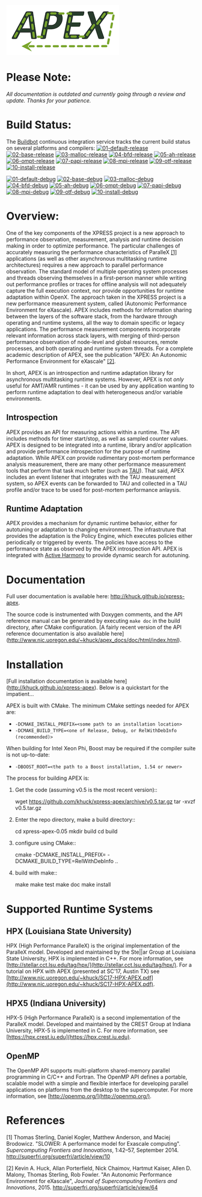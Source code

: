 ![Lame APEX logo](doc/logo-cropped.png)

Please Note:
===========
*All documentation is outdated and currently going through a review and update.  Thanks for your patience.*

Build Status:
===========
The [Buildbot](http://ktau.nic.uoregon.edu:8010/#/grid) continuous integration
service tracks the current build status on several platforms and compilers:
[![01-default-release](http://ktau.nic.uoregon.edu:8010/badges/01-default-release.svg?left_text=01-default-release)](http://ktau.nic.uoregon.edu:8010/#/)
[![02-base-release](http://ktau.nic.uoregon.edu:8010/badges/02-base-release.svg?left_text=02-base-release)](http://ktau.nic.uoregon.edu:8010/#/)
[![03-malloc-release](http://ktau.nic.uoregon.edu:8010/badges/03-malloc-release.svg?left_text=03-malloc-release)](http://ktau.nic.uoregon.edu:8010/#/)
[![04-bfd-release](http://ktau.nic.uoregon.edu:8010/badges/04-bfd-release.svg?left_text=04-bfd-release)](http://ktau.nic.uoregon.edu:8010/#/)
[![05-ah-release](http://ktau.nic.uoregon.edu:8010/badges/05-ah-release.svg?left_text=05-ah-release)](http://ktau.nic.uoregon.edu:8010/#/)
[![06-ompt-release](http://ktau.nic.uoregon.edu:8010/badges/06-ompt-release.svg?left_text=06-ompt-release)](http://ktau.nic.uoregon.edu:8010/#/)
[![07-papi-release](http://ktau.nic.uoregon.edu:8010/badges/07-papi-release.svg?left_text=07-papi-release)](http://ktau.nic.uoregon.edu:8010/#/)
[![08-mpi-release](http://ktau.nic.uoregon.edu:8010/badges/08-mpi-release.svg?left_text=08-mpi-release)](http://ktau.nic.uoregon.edu:8010/#/)
[![09-otf-release](http://ktau.nic.uoregon.edu:8010/badges/09-otf-release.svg?left_text=09-otf-release)](http://ktau.nic.uoregon.edu:8010/#/)
[![10-install-release](http://ktau.nic.uoregon.edu:8010/badges/10-install-release.svg?left_text=10-install-release)](http://ktau.nic.uoregon.edu:8010/#/)

[![01-default-debug](http://ktau.nic.uoregon.edu:8010/badges/01-default-debug.svg?left_text=01-default-debug)](http://ktau.nic.uoregon.edu:8010/#/)
[![02-base-debug](http://ktau.nic.uoregon.edu:8010/badges/02-base-debug.svg?left_text=02-base-debug)](http://ktau.nic.uoregon.edu:8010/#/)
[![03-malloc-debug](http://ktau.nic.uoregon.edu:8010/badges/03-malloc-debug.svg?left_text=03-malloc-debug)](http://ktau.nic.uoregon.edu:8010/#/)
[![04-bfd-debug](http://ktau.nic.uoregon.edu:8010/badges/04-bfd-debug.svg?left_text=04-bfd-debug)](http://ktau.nic.uoregon.edu:8010/#/)
[![05-ah-debug](http://ktau.nic.uoregon.edu:8010/badges/05-ah-debug.svg?left_text=05-ah-debug)](http://ktau.nic.uoregon.edu:8010/#/)
[![06-ompt-debug](http://ktau.nic.uoregon.edu:8010/badges/06-ompt-debug.svg?left_text=06-ompt-debug)](http://ktau.nic.uoregon.edu:8010/#/)
[![07-papi-debug](http://ktau.nic.uoregon.edu:8010/badges/07-papi-debug.svg?left_text=07-papi-debug)](http://ktau.nic.uoregon.edu:8010/#/)
[![08-mpi-debug](http://ktau.nic.uoregon.edu:8010/badges/08-mpi-debug.svg?left_text=08-mpi-debug)](http://ktau.nic.uoregon.edu:8010/#/)
[![09-otf-debug](http://ktau.nic.uoregon.edu:8010/badges/09-otf-debug.svg?left_text=09-otf-debug)](http://ktau.nic.uoregon.edu:8010/#/)
[![10-install-debug](http://ktau.nic.uoregon.edu:8010/badges/10-install-debug.svg?left_text=10-install-debug)](http://ktau.nic.uoregon.edu:8010/#/)

Overview:
=========

One of the key components of the XPRESS project is a new approach to performance observation, measurement, analysis and runtime decision making in order to optimize performance. The particular challenges of accurately measuring the performance characteristics of ParalleX [\[1\]](#footnote1) applications (as well as other asynchronous multitasking runtime architectures) requires a new approach to parallel performance observation. The standard model of multiple operating system processes and threads observing themselves in a first-person manner while writing out performance profiles or traces for offline analysis will not adequately capture the full execution context, nor provide opportunities for runtime adaptation within OpenX. The approach taken in the XPRESS project is a new performance measurement system, called (Autonomic Performance Environment for eXascale). APEX includes methods for information sharing between the layers of the software stack, from the hardware through operating and runtime systems, all the way to domain specific or legacy applications. The performance measurement components incorporate relevant information across stack layers, with merging of third-person performance observation of node-level and global resources, remote processes, and both operating and runtime system threads.  For a complete academic description of APEX, see the publication "APEX: An Autonomic Performance Environment for eXascale"  [\[2\]](#footnote2).

In short, APEX is an introspection and runtime adaptation library for asynchronous multitasking runtime systems. However, APEX is not *only* useful for AMT/AMR runtimes - it can be used by any application wanting to perform runtime adaptation to deal with heterogeneous and/or variable environments.

Introspection
-------------
APEX provides an API for measuring actions within a runtime. The API includes methods for timer start/stop, as well as sampled counter values. APEX is designed to be integrated into a runtime, library and/or application and provide performance introspection for the purpose of runtime adaptation. While APEX *can* provide rudimentary post-mortem performance analysis measurement, there are many other performance measurement tools that perform that task much better (such as [TAU](http://tau.uoregon.edu)).  That said, APEX includes an event listener that integrates with the TAU measurement system, so APEX events can be forwarded to TAU and collected in a TAU profile and/or trace to be used for post-mortem performance anlaysis.

Runtime Adaptation
------------------
APEX provides a mechanism for dynamic runtime behavior, either for autotuning or adaptation to changing environment.  The infrastruture that provides the adaptation is the Policy Engine, which executes policies either periodically or triggered by events. The policies have access to the performance state as observed by the APEX introspection API. APEX is integrated with [Active Harmony](http://www.dyninst.org/harmony) to provide dynamic search for autotuning.

Documentation
=============

Full user documentation is available here: http://khuck.github.io/xpress-apex.

The source code is instrumented with Doxygen comments, and the API reference manual can be generated by executing `make doc` in the build directory, after CMake configuration.  [A fairly recent version of the API reference documentation is also available here] (http://www.nic.uoregon.edu/~khuck/apex_docs/doc/html/index.html).

Installation
============

[Full installation documentation is available here] (http://khuck.github.io/xpress-apex). Below is a quickstart for the impatient...

APEX is built with CMake. The minimum CMake settings needed for APEX are:

* `-DCMAKE_INSTALL_PREFIX=<some path to an installation location>`
* `-DCMAKE_BUILD_TYPE=<one of Release, Debug, or RelWithDebInfo (recommended)>`

When building for Intel Xeon Phi, Boost may be required if the compiler suite is not up-to-date:

* `-DBOOST_ROOT=<the path to a Boost installation, 1.54 or newer>`

The process for building APEX is:

1) Get the code (assuming v0.5 is the most recent version)::

    wget https://github.com/khuck/xpress-apex/archive/v0.5.tar.gz
    tar -xvzf v0.5.tar.gz

2) Enter the repo directory, make a build directory::

    cd xpress-apex-0.05
    mkdir build
    cd build

3) configure using CMake::

    cmake -DCMAKE_INSTALL_PREFIX=<installation-path> -DCMAKE_BUILD_TYPE=RelWithDebInfo ..

4) build with make::

    make
    make test
    make doc
    make install

Supported Runtime Systems
=========================

HPX (Louisiana State University)
---------------------------------

HPX (High Performance ParalleX) is the original implementation of the ParalleX model. Developed and maintained by the Ste||ar Group at Louisiana State University, HPX is implemented in C++. For more information, see [http://stellar.cct.lsu.edu/tag/hpx/](http://stellar.cct.lsu.edu/tag/hpx/).  For a tutorial on HPX with APEX (presented at SC'17, Austin TX) see [http://www.nic.uoregon.edu/~khuck/SC17-HPX-APEX.pdf](http://www.nic.uoregon.edu/~khuck/SC17-HPX-APEX.pdf).

HPX5 (Indiana University)
-------------------------

HPX-5 (High Performance ParalleX) is a second implementation of the ParalleX model. Developed and maintained by the CREST Group at Indiana University, HPX-5 is implemented in C.  For more information, see [https://hpx.crest.iu.edu](https://hpx.crest.iu.edu).

OpenMP
------

The OpenMP API supports multi-platform shared-memory parallel programming in C/C++ and Fortran. The OpenMP API defines a portable, scalable model with a simple and flexible interface for developing parallel applications on platforms from the desktop to the supercomputer.  For more information, see [http://openmp.org/](http://openmp.org/).

References
==========
<a name="footnote1">[1]</a> Thomas Sterling, Daniel Kogler, Matthew Anderson, and Maciej Brodowicz. "SLOWER: A performance model for Exascale computing". *Supercomputing Frontiers and Innovations*, 1:42–57, September 2014.  http://superfri.org/superfri/article/view/10

<a name="footnote2">[2]</a> Kevin A. Huck, Allan Porterfield, Nick Chaimov, Hartmut Kaiser, Allen D. Malony, Thomas Sterling, Rob Fowler. "An Autonomic Performance Environment for eXascale", *Journal of Supercomputing Frontiers and Innovations*, 2015.  http://superfri.org/superfri/article/view/64
